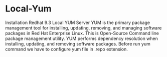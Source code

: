 # Local-Yum
Installation Redhat 9.3 Local YUM Server
YUM is the primary package management tool for installing, updating, removing, and managing software packages in Red Hat Enterprise Linux. This is Open-Source Command line package management utility. YUM performs dependency resolution when installing, updating, and removing software packages.
Before run yum command we have to configure yum file in .repo extension.

